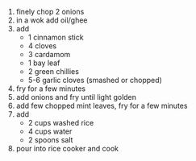 1. finely chop 2 onions
2. in a wok add oil/ghee
3. add
    - 1 cinnamon stick
    - 4 cloves
    - 3 cardamom
    - 1 bay leaf
    - 2 green chillies
    - 5-6 garlic cloves (smashed or chopped)
4. fry for a few minutes
5. add onions and fry until light golden
6. add few chopped mint leaves, fry for a few minutes
7. add
    - 2 cups washed rice
    - 4 cups water
    - 2 spoons salt
8. pour into rice cooker and cook
